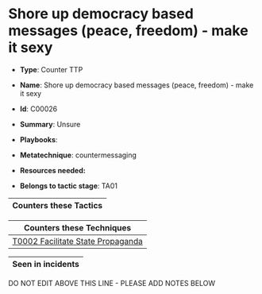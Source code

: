 # Shore up democracy based messages (peace, freedom) - make it sexy

* **Type**: Counter TTP

* **Name**: Shore up democracy based messages (peace, freedom) - make it sexy

* **Id**: C00026

* **Summary**: Unsure

* **Playbooks**: 

* **Metatechnique**: countermessaging

* **Resources needed:** 

* **Belongs to tactic stage**: TA01


| Counters these Tactics |
| ---------------------- |



| Counters these Techniques |
| ------------------------- |
| [T0002 Facilitate State Propaganda](../techniques/T0002.md) |



| Seen in incidents |
| ----------------- |


DO NOT EDIT ABOVE THIS LINE - PLEASE ADD NOTES BELOW